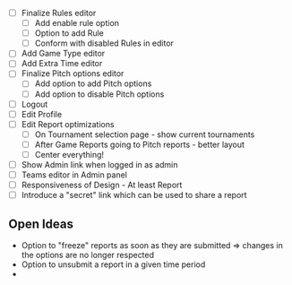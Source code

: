  - [ ] Finalize Rules editor
   - [ ] Add enable rule option
   - [ ] Option to add Rule
   - [ ] Conform with disabled Rules in editor
 - [ ] Add Game Type editor
 - [ ] Add Extra Time editor
 - [ ] Finalize Pitch options editor
   - [ ] Add option to add Pitch options
   - [ ] Add option to disable Pitch options
 - [ ] Logout
 - [ ] Edit Profile
 - [ ] Edit Report optimizations
   - [ ] On Tournament selection page - show current tournaments
   - [ ] After Game Reports going to Pitch reports - better layout
   - [ ] Center everything!
 - [ ] Show Admin link when logged in as admin
 - [ ] Teams editor in Admin panel
 - [ ] Responsiveness of Design - At least Report
 - [ ] Introduce a "secret" link which can be used to share a report

## Open Ideas
 - Option to "freeze" reports as soon as they are submitted => changes in the options are no longer respected
 - Option to unsubmit a report in a given time period
 - 